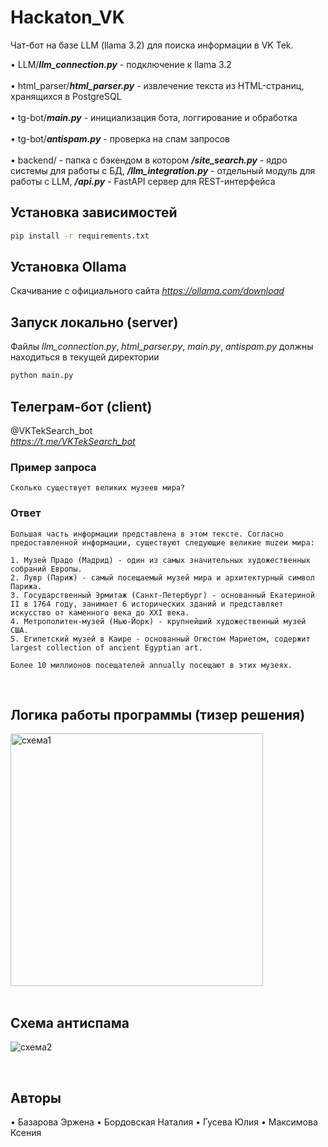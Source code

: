 # Hackaton_VK
Чат-бот на базе LLM (llama 3.2) для поиска информации в VK Tek.

• LLM/***llm_connection.py*** - подключение к llama 3.2 <br>
<br>
• html_parser/***html_parser.py*** - извлечение текста из HTML-страниц, хранящихся в PostgreSQL <br>
<br>
• tg-bot/***main.py*** - инициализация бота, логгирование и обработка<br>
<br>
• tg-bot/***antispam.py*** - проверка на спам запросов<br>
<br>
• backend/ - папка с бэкендом в котором ***/site_search.py*** - ядро системы для работы с БД, ***/llm_integration.py*** - отдельный модуль для работы с LLM, ***/api.py*** - FastAPI сервер для REST-интерфейса
<br>
## Установка зависимостей
```bash
pip install -r requirements.txt
```
## Установка Ollama 
Скачивание с официального сайта *https://ollama.com/download*

## Запуск локально (server)
Файлы *llm_connection.py*, *html_parser.py*, *main.py*, *antispam.py* должны находиться в текущей директории
```bash
python main.py
```

## Телеграм-бот (client)
@VKTekSearch_bot <br>
*https://t.me/VKTekSearch_bot*
### Пример запроса 
```
Сколько существует великих музеев мира?
```
### Ответ 
```
Большая часть информации представлена в этом тексте. Согласно предоставленной информации, существуют следующие великие muzеи мира:

1. Музей Прадо (Мадрид) - один из самых значительных художественных собраний Европы.
2. Лувр (Париж) - самый посещаемый музей мира и архитектурный символ Парижа.
3. Государственный Эрмитаж (Санкт-Петербург) - основанный Екатериной II в 1764 году, занимает 6 исторических зданий и представляет искусство от каменного века до XXI века.
4. Метрополитен-музей (Нью-Йорк) - крупнейший художественный музей США.
5. Египетский музей в Каире - основанный Огюстом Мариетом, содержит largest collection of ancient Egyptian art.

Более 10 миллионов посещателей annually посещают в этих музеях.
```
<br>

## Логика работы программы (тизер решения)

<img width="404" alt="схема1" src="https://github.com/user-attachments/assets/88e11c30-f0b6-4584-a067-0f872b8afa74" />

<br>
<br>

## Схема антиспама

![схема2](https://github.com/user-attachments/assets/8064286e-168a-4d4e-bb8d-71c5230d385f)

<br>

## Авторы
• Базарова Эржена 
• Бордовская Наталия
• Гусева Юлия
• Максимова Ксения
